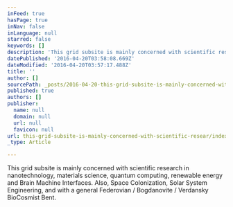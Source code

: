 ```yaml
---
inFeed: true
hasPage: true
inNav: false
inLanguage: null
starred: false
keywords: []
description: 'This grid subsite is mainly concerned with scientific research in nanotechnology, materials science, quantum computing, renewable energy and Brain Machine Interfaces. Also, Space Colonization, Solar System Engineering, and with a general Federovian / Bogdanovite / Verdansky BioCosmist Bent.'
datePublished: '2016-04-20T03:58:08.669Z'
dateModified: '2016-04-20T03:57:17.488Z'
title: ''
author: []
sourcePath: _posts/2016-04-20-this-grid-subsite-is-mainly-concerned-with-scientific-resear.md
published: true
authors: []
publisher:
  name: null
  domain: null
  url: null
  favicon: null
url: this-grid-subsite-is-mainly-concerned-with-scientific-resear/index.html
_type: Article

---
```

This grid subsite is mainly concerned with scientific research in nanotechnology, materials science, quantum computing, renewable energy and Brain Machine Interfaces. Also, Space Colonization, Solar System Engineering, and with a general Federovian / Bogdanovite / Verdansky BioCosmist Bent.